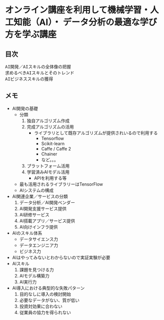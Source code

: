 # オンライン講座を利用して機械学習・人工知能（AI）・ データ分析の最適な学び方を学ぶ講座
## 目次
<pre>
AI開発／AIスキルの全体像の把握
求めるべきAIスキルとそのトレンド
AIビジネススキルの獲得
</pre>

## メモ
  - AI開発の基礎
    - 分類
      1. 独自アルゴリズム作成
      1. 完成アルゴリズムの活用
          - ライブラリとして既存アルゴリズムが提供されいるので利用する
            - Tensorflow
            - Scikit-learn
            - Caffe / Caffe 2
            - Chainer
            - など。。。
      1. プラットフォーム活用
      1. 学習済みAIモデル活用
          - APIを利用する等
    - 最も活用されるライブラリーはTensorFlow
    - AIシステムの構成
  - AI関連企業／サービスの分類
    1. データ分析／AI開発ベンダー
    1. AI開発支援サービス提供
    1. AI研修サービス
    1. AI搭載アプリ／サービス提供
    1. AI向けインフラ提供
  - AIのスキル体系
    - データサイエンス力
    - データエンジニア力
    - ビジネス力
  - AIはやってみないとわからないので実証実験が必要
  - AIスキル
    1. 課題を見つける力
    1. AIモデル構築力
    1. AI実行力
  - AI導入における典型的な失敗パターン
    1. 目的なしに導入の検討開始  
    1. 必要なデータがない、質が低い
    1. 投資対効果に合わない
    1. 従業員の協力を得られない
    

